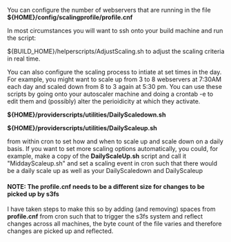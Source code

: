 You can configure the number of webservers that are running in the file **${HOME}/config/scalingprofile/profile.cnf**  

In most circumstances you will want to ssh onto your build machine and run the script: 

${BUILD_HOME}/helperscripts/AdjustScaling.sh to adjust the scaling criteria in real time. 

You can also configure the scaling process to intiate at set times in the day. For example, you might want to scale up from 3 to 8 webservers at 7:30AM each day and scaled down from 8 to 3 again at 5:30 pm. You can use these scripts by going onto your autoscaler machine and doing a crontab -e to edit them and (possibly) alter the perioidicity at which they activate. 

**${HOME}/providerscripts/utilities/DailyScaledown.sh**  

**${HOME}/providerscripts/utilities/DailyScaleup.sh**  

from within cron to set how and when to scale up and scale down on a daily basis. If you want to set more scaling options automatically, you could, for example, make a copy of the **DailyScaleUp.sh** script and call it "MiddayScaleup.sh" and set a scaling event in cron such that there would be a daily scale up as well as your DailyScaledown and DailyScaleup

#### NOTE: The profile.cnf needs to be a different size for changes to be picked up by s3fs

I have taken steps to make this so by adding (and removing) spaces from **profile.cnf** from cron such that to trigger the s3fs system and reflect changes across all machines, the byte count of the file varies and therefore changes are picked up and reflected. 
